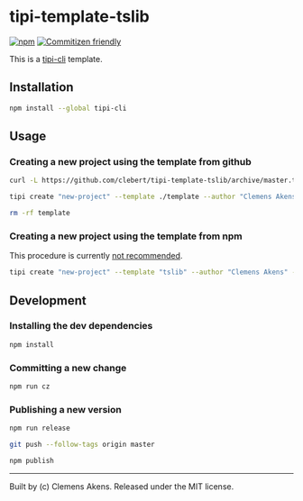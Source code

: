 # tipi-template-tslib

[![npm][0]][1]
[![Commitizen friendly][2]][3]

This is a [tipi-cli][4] template.

## Installation

```sh
npm install --global tipi-cli
```

## Usage

### Creating a new project using the template from github

```sh
curl -L https://github.com/clebert/tipi-template-tslib/archive/master.tar.gz | tar -xf- --strip 1 */template
```

```sh
tipi create "new-project" --template ./template --author "Clemens Akens" --email "clebert@me.com" --description "TODO" --user "clebert"
```

```sh
rm -rf template
```

### Creating a new project using the template from npm

This procedure is currently [not recommended][5].

```sh
tipi create "new-project" --template "tslib" --author "Clemens Akens" --email "clebert@me.com" --description "TODO" --user "clebert"
```

## Development

### Installing the dev dependencies

```sh
npm install
```

### Committing a new change

```sh
npm run cz
```

### Publishing a new version

```sh
npm run release
```

```sh
git push --follow-tags origin master
```

```sh
npm publish
```

---
Built by (c) Clemens Akens. Released under the MIT license.

[0]: https://img.shields.io/npm/v/tipi-template-tslib.svg?maxAge=3600
[1]: https://www.npmjs.com/package/tipi-template-tslib
[2]: https://img.shields.io/badge/commitizen-friendly-brightgreen.svg
[3]: http://commitizen.github.io/cz-cli/
[4]: https://github.com/marionebl/tipi-cli#usage
[5]: https://github.com/clebert/tipi-template-tslib/issues/2
